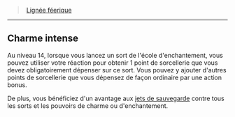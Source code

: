 ﻿---
!Generic
Id: sorcerer_fairy_hd.md#charme-intense
ParentLink: sorcerer_fairy_hd.md#lignée-féerique
Name: Charme intense
ParentName: Lignée féerique
NameLevel: 2
---
> [Lignée féerique](hd_sorcerer_fairy.md)

---

## Charme intense

Au niveau 14, lorsque vous lancez un sort de l'école d'enchantement, vous pouvez utiliser votre réaction pour obtenir 1 point de sorcellerie que vous devez obligatoirement dépenser sur ce sort. Vous pouvez y ajouter d'autres points de sorcellerie que vous dépensez de façon ordinaire par une action bonus.

De plus, vous bénéficiez d'un avantage aux [jets de sauvegarde](hd_abilities_jets_de_sauvegarde.md) contre tous les sorts et les pouvoirs de charme ou d'enchantement.

